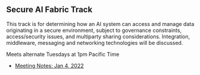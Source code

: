 ## Secure AI Fabric Track

This track is for determining how an AI system can access and manage data originating in a secure environment, subject to governance constraints, access/security issues, and multiparty sharing considerations.  Integration, middleware, messaging and networking technologies will be discussed.

Meets alternate Tuesdays at 1pm Pacific Time

- [Meeting Notes: Jan 4, 2022](../../main/wiki/notes-20220104-en-mid.txt)

<!-- vim: ft=markdown
!-->
